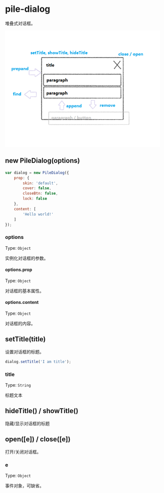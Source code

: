 # pile-dialog

堆叠式对话框。

![basic-intro](https://github.com/Moonshell/pile-dialog/raw/master/basic-intro.png)

## new PileDialog(options)

```javascript
var dialog = new PileDialog({
    prop: {
        skin: 'default',
        cover: false,
        closeBtn: false,
        lock: false
    },
    content: [
        'Hello world!'
    ]
});
```

### options
Type: `Object`

实例化对话框的参数。

#### options.prop
Type: `Object`

对话框的基本属性。

#### options.content
Type: `Object`

对话框的内容。

## setTitle(title)
设置对话框的标题。

```javascript
dialog.setTitle('I am title');
```

### title
Type: `String`

标题文本

## hideTitle() / showTitle()
隐藏/显示对话框的标题

## open([e]) / close([e])
打开/关闭对话框。

### e
Type: `Object`

事件对象，可缺省。


